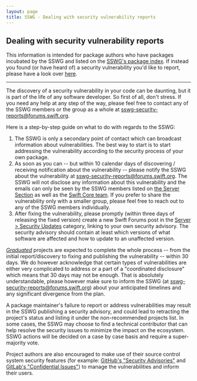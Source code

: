 ```yaml
---
layout: page
title: SSWG - Dealing with security vulnerability reports
---
```


## Dealing with security vulnerability reports

This information is intended for package authors who have packages incubated by the SSWG and listed on the [SSWG's package index](/server/#projects). If instead you found (or have heard of) a security vulnerability you'd like to report, please have a look over [here](/sswg/security/contributor-found-vulnerability.html).

---

The discovery of a security vulnerability in your code can be daunting, but it is part of the life of any software developer. So first of all, don't stress. If you need any help at any step of the way, please feel free to contact any of the SSWG members or the group as a whole at [sswg-security-reports@forums.swift.org](mailto:sswg-security-reports@forums.swift.org).

Here is a step-by-step guide on what to do with regards to the SSWG:

1. The SSWG is only a secondary point of contact which can broadcast information about vulnerabilities. The best way to start is to start addressing the vulnerability according to the security process of your own package.
2. As soon as you can -- but within 10 calendar days of discovering / receiving notification about the vulnerability -- please notify the SSWG about the vulnerability at [sswg-security-reports@forums.swift.org](mailto:sswg-security-reports@forums.swift.org). The SSWG will not disclose any information about this vulnerability and the emails can only be seen by the SSWG members listed on [the Server Section](/server/) as well as the [Swift Core team](/community/#community-structure). If you prefer to share the vulnerability only with a smaller group, please feel free to reach out to any of the SSWG members individually.
3. After fixing the vulnerability, please promptly (within three days of releasing the fixed version) create a new Swift Forums post in the [Server > Security Updates](https://forums.swift.org/c/server/security-updates/50) category, linking to your own security advisory. The security advisory should contain at least which versions of what software are affected and how to update to an unaffected version.

[_Graduated_](/sswg/incubation-process.html#process-diagram) projects are expected to complete the whole process -- from the initial report/discovery to fixing and publishing the vulnerability -- within 30 days. We do however acknowledge that certain types of vulnerabilities are either very complicated to address or a part of a "coordinated disclosure" which means that 30 days may not be enough. That is absolutely understandable, please however make sure to inform the SSWG (at [sswg-security-reports@forums.swift.org](mailto:sswg-security-reports@forums.swift.org)) about your anticipated timelines and any significant divergence from the plan.

A package maintainer's failure to report or address vulnerabilities may result in the SSWG publishing a security advisory, and could lead to retracting the project's status and listing it under the non-recommended projects list. In some cases, the SSWG may choose to find a technical contributor that can help resolve the security issues to minimize the impact on the ecosystem. SSWG actions will be decided on a case by case basis and require a super-majority vote.

Project authors are also encouraged to make use of their source control system security features (for example: [GitHub's "Security Advisories"](https://docs.github.com/en/github/managing-security-vulnerabilities/about-github-security-advisories) and [GitLab's "Confidential Issues"](https://docs.gitlab.com/ee/user/project/issues/confidential_issues.html)) to manage the vulnerabilities and inform their users.